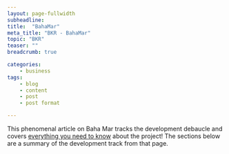 ```yaml
---
layout: page-fullwidth
subheadline:
title:  "BahaMar"
meta_title: "BKR - BahaMar"
topic: "BKR"
teaser: ""
breadcrumb: true

categories:
    - business
tags:
    - blog
    - content
    - post
    - post format

---
```


This phenomenal article on Baha Mar tracks the development debaucle and covers [everything you need to know][1] about the project! The sections below are a summary of the development track from that page.

[1]: http://www.hotelnewsnow.com/Articles/27571/Tracking-Baha-Mars-development-trek